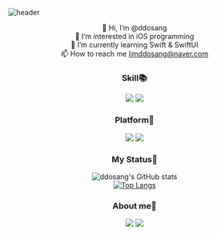 ![header](https://capsule-render.vercel.app/api?type=rounded&color=8977AD&section=header&text=ddosang's%20github&fontColor=ffffff)

<div align='center'>
  
👋 Hi, I’m @ddosang  
👀 I’m interested in iOS programming  
🌱 I’m currently learning Swift & SwiftUI  
📫 How to reach me limddosang@naver.com 
  
  ### Skill📚
  <img src="https://img.shields.io/badge/-iOS-%23000000?logo=Apple&logoColor=white"/>
  <img src="https://img.shields.io/badge/-Swift-%23ffffff?logo=Swift&logoColor=white/">
  
  
  ### Platform🚉
  <img src="https://img.shields.io/badge/-Xcode-%23147EFB?logo=Xcode&logoColor=white"/>
  <img src="https://img.shields.io/badge/-Git-%23F05032?logo=Git&logoColor=white"/>      
  
  ### My Status💯  

  ![ddosang's GitHub stats](https://github-readme-stats.vercel.app/api?username=ddosang&show_icons=true)  
  [![Top Langs](https://github-readme-stats.vercel.app/api/top-langs/?username=ddosang&layout=compact)](https://github.com/anuraghazra/github-readme-stats)  
  
  ### About me🦄  
  <a href="https://velog.io/@ddosang"><img src="https://img.shields.io/badge/velog-1DBF73?style=flat-square&logo=Vimeo&logoColor=white"/></a>
  <a href="https://www.notion.so/Eunji-Lim-2296063ab86b4f1ebcd483fb00c05efc"><img src="https://img.shields.io/badge/-Notion-black?logo=Notion&logoColor=white"/></a>  
</div>

<!---
ddosang/ddosang is a ✨ special ✨ repository because its `README.md` (this file) appears on your GitHub profile.
You can click the Preview link to take a look at your changes.
--->
